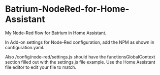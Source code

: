 # Batrium-NodeRed-for-Home-Assistant
My Node-Red flow for Batrium in Home Assistant.

In Add-on settings for Node-Red configuration, add the NPM as shown in configuration.yaml.


Also /config/node-red/settings.js should have the functionsGlobalContext section filled out with the settings.js file example.
Use the Home Assistant file editor to edit your file to match.
  
